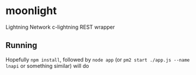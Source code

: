 # moonlight
Lightning Network c-lightning REST wrapper

## Running
Hopefully ```npm install```, followed by ```node app``` (or ```pm2 start ./app.js --name lnapi``` or something similar) will do
